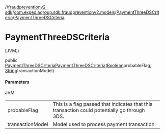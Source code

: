 //[fraudpreventionv2-sdk](../../../index.md)/[com.expediagroup.sdk.fraudpreventionv2.models](../index.md)/[PaymentThreeDSCriteria](index.md)/[PaymentThreeDSCriteria](-payment-three-d-s-criteria.md)

# PaymentThreeDSCriteria

[JVM]\

public [PaymentThreeDSCriteria](index.md)[PaymentThreeDSCriteria](-payment-three-d-s-criteria.md)([Boolean](https://docs.oracle.com/javase/8/docs/api/java/lang/Boolean.html)probableFlag, [String](https://docs.oracle.com/javase/8/docs/api/java/lang/String.html)transactionModel)

#### Parameters

JVM

| | |
|---|---|
| probableFlag | This is a flag passed that indicates that this transaction could potentially go through 3DS. |
| transactionModel | Model used to process payment transaction. |

